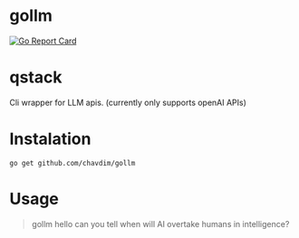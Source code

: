 # gollm
[![Go Report Card](https://goreportcard.com/badge/github.com/chavdim/gollm)](https://goreportcard.com/report/github.com/chavdim/gollm)

# qstack
Cli wrapper for LLM apis. (currently only supports openAI APIs) 

# Instalation
```
go get github.com/chavdim/gollm
```
# Usage
>gollm hello can you tell when will AI overtake humans in intelligence?

